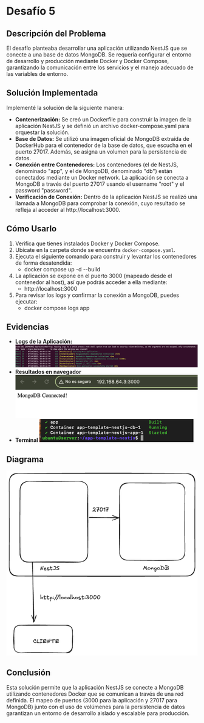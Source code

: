 # Desafío 5

## Descripción del Problema
El desafío planteaba desarrollar una aplicación utilizando NestJS que se conecte a una base de datos MongoDB. Se requería configurar el entorno de desarrollo y producción mediante Docker y Docker Compose, garantizando la comunicación entre los servicios y el manejo adecuado de las variables de entorno.

## Solución Implementada
Implementé la solución de la siguiente manera:
- **Contenerización:** Se creó un Dockerfile para construir la imagen de la aplicación NestJS y se definió un archivo docker-compose.yaml para orquestar la solución.
- **Base de Datos:** Se utilizó una imagen oficial de MongoDB extraída de DockerHub para el contenedor de la base de datos, que escucha en el puerto 27017. Además, se asigna un volumen para la persistencia de datos.
- **Conexión entre Contenedores:** Los contenedores (el de NestJS, denominado "app", y el de MongoDB, denominado "db") están conectados mediante un Docker network. La aplicación se conecta a MongoDB a través del puerto 27017 usando el username "root" y el password "password".
- **Verificación de Conexión:** Dentro de la aplicación NestJS se realizó una llamada a MongoDB para comprobar la conexión, cuyo resultado se refleja al acceder al http://localhost:3000.

## Cómo Usarlo
1. Verifica que tienes instalados Docker y Docker Compose.
2. Ubícate en la carpeta donde se encuentra `docker-compose.yaml`.
3. Ejecuta el siguiente comando para construir y levantar los contenedores de forma desatendida:
   - docker compose up -d --build
4. La aplicación se expone en el puerto 3000 (mapeado desde el contenedor al host), así que podrás acceder a ella mediante:
   - http://localhost:3000
5. Para revisar los logs y confirmar la conexión a MongoDB, puedes ejecutar:
   - docker compose logs app


## Evidencias
- **Logs de la Aplicación:** 
![evidencia1](./evidencia/Captura%20de%20pantalla%202025-07-14%20a%20las%2022.33.34.png)
- **Resultados en navegador** 
![evidencia2](./evidencia/Captura%20de%20pantalla%202025-07-14%20a%20las%2023.05.05.png)
- **Terminal** 
![evidencia3](./evidencia/Captura%20de%20pantalla%202025-07-14%20a%20las%2023.08.25.png)

## Diagrama
![Diagrama](./evidencia/diagrama.png)
## Conclusión
Esta solución permite que la aplicación NestJS se conecte a MongoDB utilizando contenedores Docker que se comunican a través de una red definida. El mapeo de puertos (3000 para la aplicación y 27017 para MongoDB) junto con el uso de volúmenes para la persistencia de datos garantizan un entorno de desarrollo aislado y escalable para producción.

